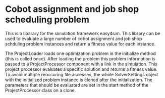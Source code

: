 ﻿# Cobot assignment and job shop scheduling problem
This is a libarary for the simulation framework easy4sim. This library can be used to
evaluate a large number of cobot assignment and job shop schduling problem instances and 
return a fitness value for each instance.

The ProjectLoader loads one optimization problem in the initialize method (this is called once).
After loading the problem this problem information is passed to a ProjectProcessor component
with a link in the simulation. This project processor evaluates a specific solution and returns a 
fitness value.
To avoid multiple reoccuring file accesses, the whole SolverSettings object with the initialized 
problem instance is cloned after the initialization. The parameters that should be evaluated
are set in the start method of the ProjectProcessor class on a clone.




